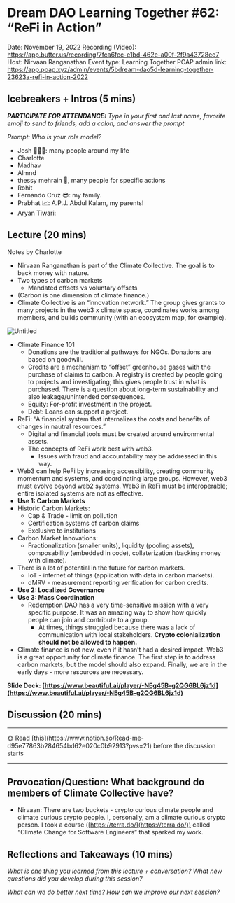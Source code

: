 # Dream DAO Learning Together #62: “ReFi in Action”

Date: November 19, 2022
Recording (Video): https://app.butter.us/recording/7fca6fec-e1bd-462e-a00f-2f9a43728ee7
Host: Nirvaan Ranganathan
Event type: Learning Together
POAP admin link: https://app.poap.xyz/admin/events/5bdream-dao5d-learning-together-23623a-refi-in-action-2022

## Icebreakers + Intros (5 mins)

***PARTICIPATE FOR ATTENDANCE:** Type in your first and last name, favorite emoji to send to friends, add a colon, and answer the prompt*

*Prompt: Who is your role model?*

- Josh 👨🏻‍💻: many people around my life
- Charlotte
- Madhav
- Almnd
- thessy mehrain 🦋, many people for specific actions
- Rohit
- Fernando Cruz 😎: my family.
- Prabhat 📈: A.P.J. Abdul Kalam, my parents!
- Aryan Tiwari:

## Lecture (20 mins)

Notes by Charlotte

- Nirvaan Ranganathan is part of the Climate Collective.  The goal is to back money with nature.
- Two types of carbon markets
    - Mandated offsets vs voluntary offsets
- (Carbon is one dimension of climate finance.)
- Climate Collective is an “innovation network.”  The group gives grants to many projects in the web3 x climate space, coordinates works among members, and builds community (with an ecosystem map, for example).

![Untitled](Dream%20DAO%20Learning%20Together%20#62%20%E2%80%9CReFi%20in%20Action%E2%80%9D%2026e53b39a05d49d6afb2093b96d7958d/Untitled.png)

- Climate Finance 101
    - Donations are the traditional pathways for NGOs.  Donations are based on goodwill.
    - Credits are a mechanism to “offset” greenhouse gases with the purchase of claims to carbon.  A registry is created by people going to projects and investigating; this gives people trust in what is purchased.  There is a question about long-term sustainability and also leakage/unintended consequences.
    - Equity: For-profit investment in the project.
    - Debt: Loans can support a project.
- ReFi: “A financial system that internalizes the costs and benefits of changes in nautral resources.”
    - Digital and financial tools must be created around environmental assets.
    - The concepts of ReFi work best with web3.
        - Issues with fraud and accountability may be addressed in this way.
- Web3 can help ReFi by increasing accessibility, creating community momentum and systems, and coordinating large groups.  However, web3 must evolve beyond web2 systems.  Web3 in ReFi must be interoperable; entire isolated systems are not as effective.
- **Use 1: Carbon Markets**
- Historic Carbon Markets:
    - Cap & Trade - limit on pollution
    - Certification systems of carbon claims
    - Exclusive to institutions
- Carbon Market Innovations:
    - Fractionalization (smaller units), liquidity (pooling assets), composability (embedded in code), collaterization (backing money with climate).
- There is a lot of potential in the future for carbon markets.
    - IoT - internet of things (application with data in carbon markets).
    - dMRV - measurement reporting verification for carbon credits.
- **Use 2: Localized Governance**
- ************Use 3: Mass Coordination************
    - Redemption DAO has a very time-sensitive mission with a very specific purpose.  It was an amazing way to show how quickly people can join and contribute to a group.
        - At times, things struggled because there was a lack of communication with local stakeholders.  **************************************************************Crypto colonialization should not be allowed to happen.**************************************************************
- Climate finance is not new, even if it hasn’t had a desired impact.  Web3 is a great opportunity for climate finance.  The first step is to address carbon markets, but the model should also expand.  Finally, we are in the early days - more resources are necessary.

**Slide Deck: [https://www.beautiful.ai/player/-NEg45B-g2QG6BL6jz1d](https://www.beautiful.ai/player/-NEg45B-g2QG6BL6jz1d)**

## Discussion (20 mins)

---

<aside>
🌞 Read [this](https://www.notion.so/Read-me-d95e77863b284654bd62e020c0b92913?pvs=21) before the discussion starts

</aside>

---

## Provocation/Question: What background do members of Climate Collective have?

- Nirvaan: There are two buckets - crypto curious climate people and climate curious crypto people.  I, personally, am a climate curious crypto person.  I took a course ([https://terra.do/](https://terra.do/)) called “Climate Change for Software Engineers” that sparked my work.

## Reflections and Takeaways (10 mins)

*What is one thing you learned from this lecture + conversation? What new questions did you develop during this session?*

*What can we do better next time? How can we improve our next session?*
